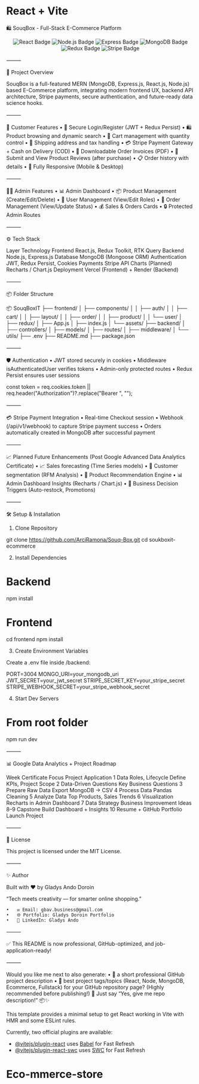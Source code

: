 # React + Vite

🛍️ SouqBox - Full-Stack E-Commerce Platform

<p align="center">
  <img src="https://img.shields.io/badge/React-18-blue?logo=react&logoColor=white" alt="React Badge" />
  <img src="https://img.shields.io/badge/Node.js-18.x-green?logo=node.js&logoColor=white" alt="Node.js Badge" />
  <img src="https://img.shields.io/badge/Express.js-4.x-black?logo=express&logoColor=white" alt="Express Badge" />
  <img src="https://img.shields.io/badge/MongoDB-6.x-brightgreen?logo=mongodb&logoColor=white" alt="MongoDB Badge" />
  <img src="https://img.shields.io/badge/Redux-Toolkit-purple?logo=redux&logoColor=white" alt="Redux Badge" />
  <img src="https://img.shields.io/badge/Stripe-API-blueviolet?logo=stripe&logoColor=white" alt="Stripe Badge" />
</p>

⸻

🚀 Project Overview

SouqBox is a full-featured MERN (MongoDB, Express.js, React.js, Node.js) based E-Commerce platform, integrating modern frontend UX, backend API architecture, Stripe payments, secure authentication, and future-ready data science hooks.

⸻

🛒 Customer Features
• 🔐 Secure Login/Register (JWT + Redux Persist)
• 🛍️ Product browsing and dynamic search
• 🛒 Cart management with quantity control
• 🚚 Shipping address and tax handling
• 💳 Stripe Payment Gateway + Cash on Delivery (COD)
• 📜 Downloadable Order Invoices (PDF)
• 📝 Submit and View Product Reviews (after purchase)
• 📋 Order history with details
• 📱 Fully Responsive (Mobile & Desktop)

⸻

🧑‍💼 Admin Features
• 📊 Admin Dashboard
• 📦 Product Management (Create/Edit/Delete)
• 👥 User Management (View/Edit Roles)
• 🛒 Order Management (View/Update Status)
• 💰 Sales & Orders Cards
• 🔒 Protected Admin Routes

⸻

⚙️ Tech Stack

Layer Technology
Frontend React.js, Redux Toolkit, RTK Query
Backend Node.js, Express.js
Database MongoDB (Mongoose ORM)
Authentication JWT, Redux Persist, Cookies
Payments Stripe API
Charts (Planned) Recharts / Chart.js
Deployment Vercel (Frontend) + Render (Backend)

⸻

📦 Folder Structure

📦 SouqBoxIT
├── frontend/
│ ├── components/
│ │ ├── auth/
│ │ ├── cart/
│ │ ├── layout/
│ │ ├── order/
│ │ ├── product/
│ │ └── user/
│ ├── redux/
│ ├── App.js
│ ├── index.js
│ └── assets/
├── backend/
│ ├── controllers/
│ ├── models/
│ ├── routes/
│ ├── middleware/
│ └── utils/
├── .env
├── README.md
├── package.json

⸻

🛡️ Authentication
• JWT stored securely in cookies
• Middleware isAuthenticatedUser verifies tokens
• Admin-only protected routes
• Redux Persist ensures user sessions

const token =
req.cookies.token || req.header("Authorization")?.replace("Bearer ", "");

⸻

💳 Stripe Payment Integration
• Real-time Checkout session
• Webhook (/api/v1/webhook) to capture Stripe payment success
• Orders automatically created in MongoDB after successful payment

⸻

📈 Planned Future Enhancements (Post Google Advanced Data Analytics Certificate)
• 📈 Sales forecasting (Time Series models)
• 🎯 Customer segmentation (RFM Analysis)
• 🤖 Product Recommendation Engine
• 📊 Admin Dashboard Insights (Recharts / Chart.js)
• 🛒 Business Decision Triggers (Auto-restock, Promotions)

⸻

🛠 Setup & Installation

1. Clone Repository

git clone https://github.com/ArciRamona/Souq-Box.git
cd soukboxit-ecommerce

2. Install Dependencies

# Backend

npm install

# Frontend

cd frontend
npm install

3. Create Environment Variables

Create a .env file inside /backend:

PORT=3004
MONGO_URI=your_mongodb_uri
JWT_SECRET=your_jwt_secret
STRIPE_SECRET_KEY=your_stripe_secret
STRIPE_WEBHOOK_SECRET=your_stripe_webhook_secret

4. Start Dev Servers

# From root folder

npm run dev

⸻

📊 Google Data Analytics + Project Roadmap

Week Certificate Focus Project Application
1 Data Roles, Lifecycle Define KPIs, Project Scope
2 Data-Driven Questions Key Business Questions
3 Prepare Raw Data Export MongoDB -> CSV
4 Process Data Pandas Cleaning
5 Analyze Data Top Products, Sales Trends
6 Visualization Recharts in Admin Dashboard
7 Data Strategy Business Improvement Ideas
8–9 Capstone Build Dashboard + Insights
10 Resume + GitHub Portfolio Launch Project

⸻

📜 License

This project is licensed under the MIT License.

⸻

✨ Author

Built with ❤️ by Gladys Ando Doroin

“Tech meets creativity — for smarter online shopping.”

    •	✉️ Email: gbav.business@gmail.com
    •	🌐 Portfolio: Gladys Doroin Portfolio
    •	💼 LinkedIn: Gladys Ando

⸻

✅ This README is now professional, GitHub-optimized, and job-application-ready!

⸻

Would you like me next to also generate:
• 📜 a short professional GitHub project description
• 🔖 best project tags/topics (React, Node, MongoDB, Ecommerce, Fullstack)
for your GitHub repository page? (Highly recommended before publishing!) 🚀
Just say “Yes, give me repo description!” 📦✨


This template provides a minimal setup to get React working in Vite with HMR and some ESLint rules.

Currently, two official plugins are available:

- [@vitejs/plugin-react](https://github.com/vitejs/vite-plugin-react/blob/main/packages/plugin-react/README.md) uses [Babel](https://babeljs.io/) for Fast Refresh
- [@vitejs/plugin-react-swc](https://github.com/vitejs/vite-plugin-react-swc) uses [SWC](https://swc.rs/) for Fast Refresh
# Eco-mmerce-store
